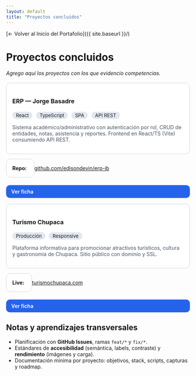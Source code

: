 ```yaml
---
layout: default
title: "Proyectos concluidos"
---
```


<style>
  .page-header{
    background-image:
      linear-gradient(rgba(0,0,0,.55), rgba(0,0,0,.55)),
      url("https://ninjatalentweb.s3.eu-west-1.amazonaws.com/uploads/2023/01/12155733/python.png");
    background-size: cover;
    background-position: center;
    color:#fff !important;
  }
  .project-name,.project-tagline{color:#fff !important;}

  /* Tarjetas */
  .cards{display:grid;grid-template-columns:repeat(auto-fit,minmax(270px,1fr));gap:16px;margin:18px 0}
  .card{border:1px solid #d1d5db;border-radius:12px;padding:16px;background:#fff;text-decoration:none;color:inherit;transition:transform .2s,box-shadow .2s}
  .card:hover{transform:translateY(-3px);box-shadow:0 4px 14px rgba(0,0,0,.08)}
  .badges{margin:.35rem 0}
  .badges .b{display:inline-block;background:#e2e8f0;border-radius:999px;padding:2px 10px;margin:2px 6px 0 0;font-size:.82rem}
  .muted{color:#4b5563}
  .btn{display:inline-block;margin-top:8px;padding:9px 14px;border-radius:10px;background:#2563eb;color:#fff;text-decoration:none;font-weight:600}
  .btn:hover{filter:brightness(.95)}
</style>

[← Volver al Inicio del Portafolio]({{ site.baseurl }}/)

# Proyectos concluidos

_Agrego aquí los proyectos con los que evidencio competencias._

<div class="cards">

  <!-- ERP -->
  <a class="card" href="{{ site.baseurl }}/proyectos/erp-jb">
    <h3>ERP — Jorge Basadre</h3>
    <div class="badges">
      <span class="b">React</span>
      <span class="b">TypeScript</span>
      <span class="b">SPA</span>
      <span class="b">API REST</span>
    </div>
    <p class="muted">
      Sistema académico/administrativo con autenticación por rol, CRUD de entidades,
      notas, asistencia y reportes. Frontend en React/TS (Vite) consumiendo API REST.
    </p>
    <p><strong>Repo:</strong> <a href="https://github.com/edisondevin/erp-jb" target="_blank">github.com/edisondevin/erp-jb</a></p>
    <span class="btn">Ver ficha</span>
  </a>

  <!-- Turismo Chupaca -->
  <a class="card" href="{{ site.baseurl }}/proyectos/turismo_chupaca">
    <h3>Turismo Chupaca</h3>
    <div class="badges">
      <span class="b">Producción</span>
      <span class="b">Responsive</span>
    </div>
    <p class="muted">
      Plataforma informativa para promocionar atractivos turísticos, cultura y gastronomía
      de Chupaca. Sitio público con dominio y SSL.
    </p>
    <p><strong>Live:</strong> <a href="https://turismochupaca.com/" target="_blank">turismochupaca.com</a></p>
    <span class="btn">Ver ficha</span>
  </a>

</div>

## Notas y aprendizajes transversales
- Planificación con **GitHub Issues**, ramas `feat/*` y `fix/*`.  
- Estándares de **accesibilidad** (semántica, labels, contraste) y **rendimiento** (imágenes y carga).  
- Documentación mínima por proyecto: objetivos, stack, scripts, capturas y roadmap.
